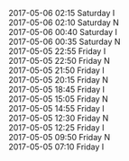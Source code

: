 2017-05-06 02:15 Saturday  I  
2017-05-06 02:10 Saturday  N  
2017-05-06 00:40 Saturday  I  
2017-05-06 00:35 Saturday  N  
2017-05-05 22:55 Friday  I  
2017-05-05 22:50 Friday  N  
2017-05-05 21:50 Friday  I  
2017-05-05 20:15 Friday  N  
2017-05-05 18:45 Friday  I  
2017-05-05 15:05 Friday  N  
2017-05-05 14:55 Friday  I  
2017-05-05 12:30 Friday  N  
2017-05-05 12:25 Friday  I  
2017-05-05 09:50 Friday  N  
2017-05-05 07:10 Friday  I  
